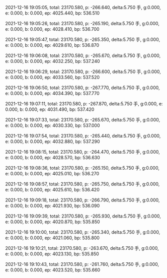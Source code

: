 2021-12-16 19:05:05, total: 23170.580, p: -266.640, delta:5.750 手, g:0.000, e: 0.000, b: 0.000, ep: 4025.440, bp: 536.510

2021-12-16 19:05:26, total: 23170.580, p: -265.190, delta:5.750 手, g:0.000, e: 0.000, b: 0.000, ep: 4028.410, bp: 536.700

2021-12-16 19:05:47, total: 23170.580, p: -265.350, delta:5.750 手, g:0.000, e: 0.000, b: 0.000, ep: 4029.610, bp: 536.870

2021-12-16 19:06:08, total: 23170.580, p: -265.670, delta:5.750 手, g:0.000, e: 0.000, b: 0.000, ep: 4032.250, bp: 537.240

2021-12-16 19:06:29, total: 23170.580, p: -266.600, delta:5.750 手, g:0.000, e: 0.000, b: 0.000, ep: 4033.560, bp: 537.520

2021-12-16 19:06:50, total: 23170.580, p: -267.770, delta:5.750 手, g:0.000, e: 0.000, b: 0.000, ep: 4034.390, bp: 537.770

2021-12-16 19:07:11, total: 23170.580, p: -267.870, delta:5.750 手, g:0.000, e: 0.000, b: 0.000, ep: 4031.490, bp: 537.420

2021-12-16 19:07:33, total: 23170.580, p: -265.670, delta:5.750 手, g:0.000, e: 0.000, b: 0.000, ep: 4030.330, bp: 537.000

2021-12-16 19:07:54, total: 23170.580, p: -265.440, delta:5.750 手, g:0.000, e: 0.000, b: 0.000, ep: 4032.880, bp: 537.290

2021-12-16 19:08:15, total: 23170.580, p: -264.470, delta:5.750 手, g:0.000, e: 0.000, b: 0.000, ep: 4028.570, bp: 536.630

2021-12-16 19:08:36, total: 23170.580, p: -265.150, delta:5.750 手, g:0.000, e: 0.000, b: 0.000, ep: 4025.010, bp: 536.270

2021-12-16 19:08:57, total: 23170.580, p: -265.750, delta:5.750 手, g:0.000, e: 0.000, b: 0.000, ep: 4025.610, bp: 536.420

2021-12-16 19:09:18, total: 23170.580, p: -266.790, delta:5.750 手, g:0.000, e: 0.000, b: 0.000, ep: 4021.930, bp: 536.090

2021-12-16 19:09:39, total: 23170.580, p: -265.930, delta:5.750 手, g:0.000, e: 0.000, b: 0.000, ep: 4020.870, bp: 535.850

2021-12-16 19:10:00, total: 23170.580, p: -265.340, delta:5.750 手, g:0.000, e: 0.000, b: 0.000, ep: 4021.060, bp: 535.800

2021-12-16 19:10:21, total: 23170.580, p: -263.670, delta:5.750 手, g:0.000, e: 0.000, b: 0.000, ep: 4023.130, bp: 535.850

2021-12-16 19:10:43, total: 23170.580, p: -261.760, delta:5.750 手, g:0.000, e: 0.000, b: 0.000, ep: 4023.520, bp: 535.660